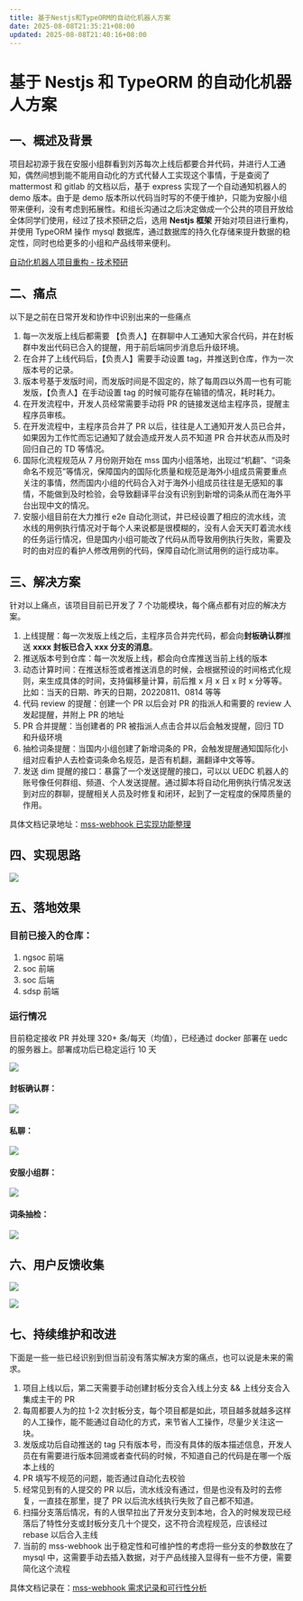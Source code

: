 ```yaml
---
title: 基于Nestjs和TypeORM的自动化机器人方案
date: 2025-08-08T21:35:21+08:00
updated: 2025-08-08T21:40:16+08:00
---
```


# 基于 Nestjs 和 TypeORM 的自动化机器人方案

## 一、概述及背景

项目起初源于我在安服小组群看到刘苏每次上线后都要合并代码，并进行人工通知，偶然间想到能不能用自动化的方式代替人工实现这个事情，于是查阅了 mattermost 和 gitlab 的文档以后，基于 express 实现了一个自动通知机器人的 demo 版本。由于是 demo 版本所以代码当时写的不便于维护，只能为安服小组带来便利，没有考虑到拓展性。和组长沟通过之后决定做成一个公共的项目开放给全体同学们使用，经过了技术预研之后，选用 **Nestjs 框架** 开始对项目进行重构，并使用 TypeORM 操作 mysql 数据库，通过数据库的持久化存储来提升数据的稳定性，同时也给更多的小组和产品线带来便利。

[自动化机器人项目重构 - 技术预研](https://docs.atrust.sangfor.com/pages/viewpage.action?pageId=208335773)

## 二、痛点

以下是之前在日常开发和协作中识别出来的一些痛点

1. 每一次发版上线后都需要 【负责人】在群聊中人工通知大家合代码，并在封板群中发出代码已合入的提醒，用于前后端同步消息后升级环境。
2. 在合并了上线代码后，【负责人】需要手动设置 tag，并推送到仓库，作为一次版本号的记录。
3. 版本号基于发版时间，而发版时间是不固定的，除了每周四以外周一也有可能发版，【负责人】在手动设置 tag 的时候可能存在输错的情况，耗时耗力。
4. 在开发流程中，开发人员经常需要手动将 PR 的链接发送给主程序员，提醒主程序员审核。
5. 在开发流程中，主程序员合并了 PR 以后，往往是人工通知开发人员已合并，如果因为工作忙而忘记通知了就会造成开发人员不知道 PR 合并状态从而及时回归自己的 TD 等情况。
6. 国际化流程规范从 7 月份刚开始在 mss 国内小组落地，出现过“机翻”、“词条命名不规范”等情况，保障国内的国际化质量和规范是海外小组成员需要重点关注的事情，然而国内小组的代码合入对于海外小组成员往往是无感知的事情，不能做到及时检验，会导致翻译平台没有识别到新增的词条从而在海外平台出现中文的情况。
7. 安服小组目前在大力推行 e2e 自动化测试，并已经设置了相应的流水线，流水线的用例执行情况对于每个人来说都是很模糊的，没有人会天天盯着流水线的任务运行情况，但是国内小组可能改了代码从而导致用例执行失败，需要及时的由对应的看护人修改用例的代码，保障自动化测试用例的运行成功率。

## 三、解决方案

针对以上痛点，该项目目前已开发了 7 个功能模块，每个痛点都有对应的解决方案。

1. 上线提醒：每一次发版上线之后，主程序员合并完代码，都会向**封板确认群**推送 **xxxx 封板已合入 xxx 分支的消息**。
2. 推送版本号到仓库：每一次发版上线，都会向仓库推送当前上线的版本
3. 动态计算时间：在推送标签或者推送消息的时候，会根据预设的时间格式化规则，来生成具体的时间，支持偏移量计算，前后推 x 月 x 日 x 时 x 分等等。比如：当天的日期、昨天的日期，20220811、0814 等等
4. 代码 review 的提醒：创建一个 PR 以后会对 PR 的指派人和需要的 review 人发起提醒，并附上 PR 的地址
5. PR 合并提醒：当创建者的 PR 被指派人点击合并以后会触发提醒，回归 TD 和升级环境
6. 抽检词条提醒：当国内小组创建了新增词条的 PR，会触发提醒通知国际化小组对应看护人去检查词条命名规范，是否有机翻，漏翻译中文等等。
7. 发送 dim 提醒的接口：暴露了一个发送提醒的接口，可以以 UEDC 机器人的账号像任何群组、频道、个人发送提醒。通过脚本将自动化用例执行情况发送到对应的群聊，提醒相关人员及时修复和闭环，起到了一定程度的保障质量的作用。

具体文档记录地址：[mss-webhook 已实现功能整理](https://docs.atrust.sangfor.com/pages/viewpage.action?pageId=217726631)

## 四、实现思路

![](./img/VmFPblFJFoenQaxPnJxcOmICnrg.png)

## 五、落地效果

### 目前已接入的仓库：

1. ngsoc 前端
2. soc 前端
3. soc 后端
4. sdsp 前端

### 运行情况

目前稳定接收 PR 并处理 320+ 条/每天（均值），已经通过 docker 部署在 uedc 的服务器上。部署成功后已稳定运行 10 天

![](./img/LlThbBBp2oibU7xK34RcMqCVnwf.png)

#### 封板确认群：

![](./img/OMK2bsoLhoQFRkxx3kvca3LAnMh.png)

#### 私聊：

![](./img/WmTVb9W1Xo2AQkxx7hqcofgnnqh.png)

#### 安服小组群：

![](./img/Nz4YbwEIooVZS4xjzDxctZsqnQf.png)

#### 词条抽检：

![](./img/Xz8NbsLFwoDiSpxT3lAcAtLYnof.png)

## 六、用户反馈收集

![](./img/LLFcbyZVloyeW8xLteZcHWyZnWd.png)

![](./img/HugxbhsMYoFGqzx4WWYctBf5nZd.png)

## 七、持续维护和改进

下面是一些一些已经识别到但当前没有落实解决方案的痛点，也可以说是未来的需求。

1. 项目上线以后，第二天需要手动创建封板分支合入线上分支 && 上线分支合入集成主干的 PR
2. 每周都要人为的拉 1-2 次封板分支，每个项目都是如此，项目越多就越多这样的人工操作，能不能通过自动化的方式，来节省人工操作，尽量少关注这一块。
3. 发版成功后自动推送的 tag 只有版本号，而没有具体的版本描述信息，开发人员在有需要进行版本回溯或者查代码的时候，不知道自己的代码是在哪一个版本上线的
4. PR 填写不规范的问题，能否通过自动化去校验
5. 经常见到有的人提交的 PR 以后，流水线没有通过，但是也没有及时的去修复，一直挂在那里，提了 PR 以后流水线执行失败了自己都不知道。
6. 扫描分支落后情况，有的人很早拉出了开发分支到本地，合入的时候发现已经落后了特性分支或封板分支几十个提交，这不符合流程规范，应该经过 rebase 以后合入主线
7. 当前的 mss-webhook 出于稳定性和可维护性的考虑将一些分支的参数放在了 mysql 中，这需要手动去插入数据，对于产品线接入显得有一些不方便，需要简化这个流程

具体文档记录在：[mss-webhook 需求记录和可行性分析](https://docs.atrust.sangfor.com/pages/viewpage.action?pageId=217719100)

